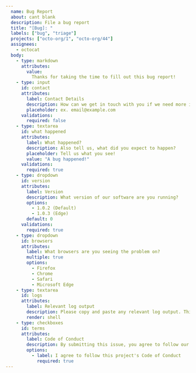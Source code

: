 ```yaml
---
  name: Bug Report 
  about: cant blank
  description: File a bug report
  title: "[Bug]: "
  labels: ["bug", "triage"]
  projects: ["octo-org/1", "octo-org/44"]
  assignees: 
    - octocat
  body: 
    - type: markdown
      attributes: 
        value: 
          Thanks for taking the time to fill out this bug report!
    - type: input
      id: contact
      attributes: 
        label: Contact Details
        description: How can we get in touch with you if we need more info? 
        placeholder: ex. email@example.com
      validations: 
        required: false
    - type: textarea
      id: what happened
      attributes: 
        label: What happened?
        description: Also tell us, what did you expect to happen? 
        placeholder: Tell us what you see!
        value: "A bug happened!"
      validations: 
        required: true
    - type: dropdown
      id: version
      attributes: 
        label: Version
        description: What version of our software are you running?
        options: 
          - 1.0.2 (Default)
          - 1.0.3 (Edge)
        default: 0
      validations: 
        required: true
    - type: dropdown
      id: browsers
      attributes: 
        label: What browsers are you seeing the problem on?
        multiple: true
        options: 
          - Firefox
          - Chrome
          - Safari
          - Microsoft Edge
    - type: textarea
      id: logs
      attributes: 
        label: Relevant log output
        description: Please copy and paste any relevant log output. This will be automatically formatted into code, so no need for backticks.
        render: shell
    - type: checkboxes
      id: terms
      attributes: 
        label: Code of Conduct
        description: By submitting this issue, you agree to follow our [Code of Conduct] (https://example.com)
        options: 
          - label: I agree to follow this project's Code of Conduct 
            required: true
---
```

